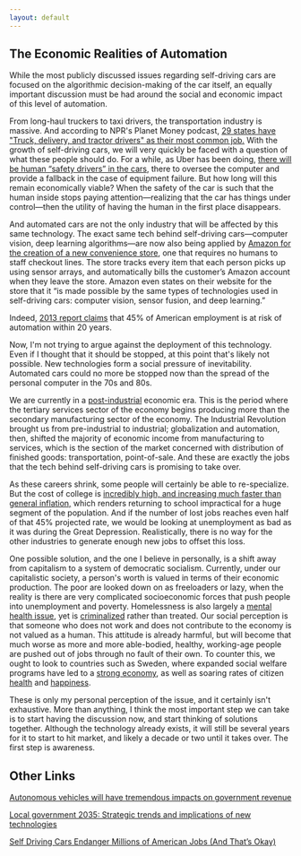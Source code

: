 ```yaml
---
layout: default
---
```


## The Economic Realities of Automation

While the most publicly discussed issues regarding self-driving cars are focused on the algorithmic decision-making of the car itself, an equally important discussion must be had around the social and economic impact of this level of automation.

From long-haul truckers to taxi drivers, the transportation industry is massive. And according to NPR's Planet Money podcast, [29 states have "Truck, delivery, and tractor drivers" as their most common job.](http://www.npr.org/sections/money/2015/02/05/382664837/map-the-most-common-job-in-every-state) With the growth of self-driving cars, we will very quickly be faced with a question of what these people should do. For a while, as Uber has been doing, [there will be human “safety drivers” in the cars](http://www.theverge.com/2016/10/19/13341130/uber-travis-kalanick-self-driving-cars-automation-jobs), there to oversee the computer and provide a fallback in the case of equipment failure. But how long will this remain economically viable? When the safety of the car is such that the human inside stops paying attention—realizing that the car has things under control—then the utility of having the human in the first place disappears.

And automated cars are not the only industry that will be affected by this same technology. The exact same tech behind self-driving cars—computer vision, deep learning algorithms—are now also being applied by [Amazon for the creation of a new convenience store](https://www.amazon.com/b?node=16008589011), one that requires no humans to staff checkout lines. The store tracks every item that each person picks up using sensor arrays, and automatically bills the customer’s Amazon account when they leave the store. Amazon even states on their website for the store that it “is made possible by the same types of technologies used in self-driving cars: computer vision, sensor fusion, and deep learning.”

Indeed, [2013 report claims](https://www.technologyreview.com/s/519241/report-suggests-nearly-half-of-us-jobs-are-vulnerable-to-computerization/) that 45% of American employment is at risk of automation within 20 years.

Now, I'm not trying to argue against the deployment of this technology. Even if I thought that it should be stopped, at this point that's likely not possible. New technologies form a social pressure of inevitability. Automated cars could no more be stopped now than the spread of the personal computer in the 70s and 80s.

We are currently in a [post-industrial](https://en.wikipedia.org/wiki/Post-industrial_society) economic era. This is the period where the tertiary services sector of the economy begins producing more than the secondary manufacturing sector of the economy. The Industrial Revolution brought us from pre-industrial to industrial; globalization and automation, then, shifted the majority of economic income from manufacturing to services, which is the section of the market concerned with distribution of finished goods: transportation, point-of-sale. And these are exactly the jobs that the tech behind self-driving cars is promising to take over.

As these careers shrink, some people will certainly be able to re-specialize. But the cost of college is [incredibly high, and increasing much faster than general inflation,](http://www.forbes.com/sites/steveodland/2012/03/24/college-costs-are-soaring/#69bc4adf641b) which renders returning to school impractical for a huge segment of the population. And if the number of lost jobs reaches even half of that 45% projected rate, we would be looking at unemployment as bad as it was during the Great Depression. Realistically, there is no way for the other industries to generate enough new jobs to offset this loss.

One possible solution, and the one I believe in personally, is a shift away from capitalism to a system of democratic socialism. Currently, under our capitalistic society, a person's worth is valued in terms of their economic production. The poor are looked down on as freeloaders or lazy, when the reality is there are very complicated socioeconomic forces that push people into unemployment and poverty. Homelessness is also largely a [mental health issue](http://www.nationalhomeless.org/factsheets/Mental_Illness.pdf), yet is [criminalized](http://www.criminaldefenselawyer.com/resources/criminal-defense/crime-penalties/what-a-vagrancy-charge) rather than treated. Our social perception is that someone who does not work and does not contribute to the economy is not valued as a human. This attitude is already harmful, but will become that much worse as more and more able-bodied, healthy, working-age people are pushed out of jobs through no fault of their own. To counter this, we ought to look to countries such as Sweden, where expanded social welfare programs have led to a [strong economy](https://sweden.se/society/health-care-in-sweden/), as well as soaring rates of citizen [health](https://sweden.se/society/health-care-in-sweden/) and [happiness](http://www.apa.org/news/press/releases/2014/09/satisfied-citizens.aspx).

These is only my personal perception of the issue, and it certainly isn't exhaustive. More than anything, I think the most important step we can take is to start having the discussion now, and start thinking of solutions together. Although the technology already exists, it will still be several years for it to start to hit market, and likely a decade or two until it takes over. The first step is awareness.


## Other Links
[Autonomous vehicles will have tremendous impacts on government revenue](https://www.brookings.edu/blog/techtank/2015/07/07/autonomous-vehicles-will-have-tremendous-impacts-on-government-revenue)

[Local government 2035: Strategic trends and implications of new technologies](https://www.brookings.edu/wp-content/uploads/2016/06/desouza.pdf)


[Self Driving Cars Endanger Millions of American Jobs (And That’s Okay)](http://www.makeuseof.com/tag/self-driving-cars-endanger-millions-american-jobs-thats-okay)
